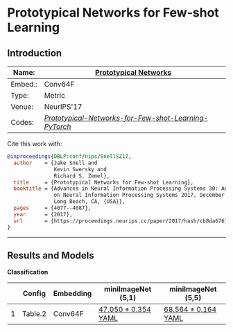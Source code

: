 # Prototypical Networks for Few-shot Learning
## Introduction
| Name:    | [Prototypical Networks](https://arxiv.org/abs/1703.05175)  |
|----------|-------------------------------|
| Embed.:  | Conv64F |
| Type:    | Metric       |
| Venue:   | NeurIPS'17                      |
| Codes:   | [*Prototypical-Networks-for-Few-shot-Learning-PyTorch*]((https://github.com/orobix/Prototypical-Networks-for-Few-shot-Learning-PyTorch))                   |

Cite this work with:
```bibtex
@inproceedings{DBLP:conf/nips/SnellSZ17,
  author    = {Jake Snell and
               Kevin Swersky and
               Richard S. Zemel},
  title     = {Prototypical Networks for Few-shot Learning},
  booktitle = {Advances in Neural Information Processing Systems 30: Annual Conference
               on Neural Information Processing Systems 2017, December 4-9, 2017,
               Long Beach, CA, {USA}},
  pages     = {4077--4087},
  year      = {2017},
  url       = {https://proceedings.neurips.cc/paper/2017/hash/cb8da6767461f2812ae4290eac7cbc42-Abstract.html}
}
```
---
## Results and Models

**Classification**

|   | Config | Embedding | miniImageNet (5,1) | miniImageNet (5,5) |
|---|---| -----------|--------------------|--------------------|
| 1 | Table.2 | Conv64F   | [47.050 ± 0.354](https://drive.google.com/drive/folders/1OjobWtwiGbH9kkI7Zzh2tg5Y0Eh8O3zM?usp=sharing) [YAML]((./ProtoNet-miniImageNet-Conv64F-5-1-Table2.yaml))       | [68.564 ± 0.164](https://drive.google.com/drive/folders/1kekt2wiecx4TVgKiDCAiXM-cBfrQ3YC3?usp=sharing) [YAML](./ProtoNet-miniImageNet-Conv64F-5-5-Table2.yaml)  |
